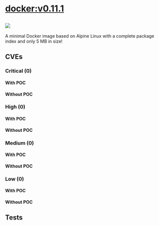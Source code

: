 # [docker:v0.11.1](https://hub.docker.com/_/docker?tab=tags)
![](https://img.shields.io/static/v1?label=tag&message=v0.11.1&color=blue)
---
<p>
A minimal Docker image based on Alpine Linux with a complete package index and only 5 MB in size!
</p>

## CVEs
### Critical (0)
#### With POC

#### Without POC


### High (0)
#### With POC

#### Without POC


### Medium (0)
#### With POC

#### Without POC


### Low (0)
#### With POC

#### Without POC


## Tests
